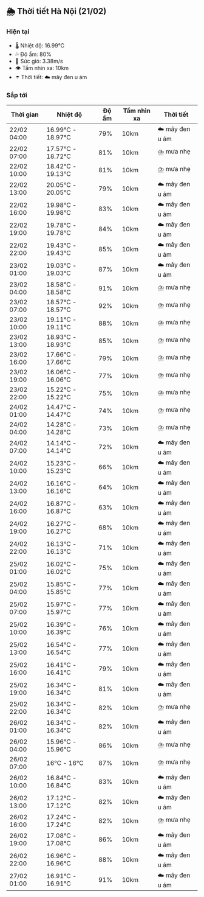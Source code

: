 ## 🌦️ Thời tiết Hà Nội (21/02)

### Hiện tại

- 🌡️ Nhiệt độ: 16.99℃
- 💦 Độ ẩm: 80%
- 💨 Sức gió: 3.38m/s
- 👁️ Tầm nhìn xa: 10km
- ☂️ Thời tiết: ☁️ mây đen u ám

### Sắp tới

| Thời gian | Nhiệt độ | Độ ẩm | Tầm nhìn xa | Thời tiết |
| --- | --- | --- | --- | --- |
| 22/02 04:00 | 16.99℃ - 18.97℃ | 79% | 10km | ☁️ mây đen u ám |
| 22/02 07:00 | 17.57℃ - 18.72℃ | 81% | 10km | ⛈️ mưa nhẹ |
| 22/02 10:00 | 18.42℃ - 19.13℃ | 81% | 10km | ⛈️ mưa nhẹ |
| 22/02 13:00 | 20.05℃ - 20.05℃ | 79% | 10km | ☁️ mây đen u ám |
| 22/02 16:00 | 19.98℃ - 19.98℃ | 83% | 10km | ☁️ mây đen u ám |
| 22/02 19:00 | 19.78℃ - 19.78℃ | 84% | 10km | ☁️ mây đen u ám |
| 22/02 22:00 | 19.43℃ - 19.43℃ | 85% | 10km | ☁️ mây đen u ám |
| 23/02 01:00 | 19.03℃ - 19.03℃ | 87% | 10km | ☁️ mây đen u ám |
| 23/02 04:00 | 18.58℃ - 18.58℃ | 91% | 10km | ⛈️ mưa nhẹ |
| 23/02 07:00 | 18.57℃ - 18.57℃ | 92% | 10km | ⛈️ mưa nhẹ |
| 23/02 10:00 | 19.11℃ - 19.11℃ | 88% | 10km | ⛈️ mưa nhẹ |
| 23/02 13:00 | 18.93℃ - 18.93℃ | 85% | 10km | ⛈️ mưa nhẹ |
| 23/02 16:00 | 17.66℃ - 17.66℃ | 79% | 10km | ⛈️ mưa nhẹ |
| 23/02 19:00 | 16.06℃ - 16.06℃ | 77% | 10km | ⛈️ mưa nhẹ |
| 23/02 22:00 | 15.22℃ - 15.22℃ | 75% | 10km | ⛈️ mưa nhẹ |
| 24/02 01:00 | 14.47℃ - 14.47℃ | 74% | 10km | ⛈️ mưa nhẹ |
| 24/02 04:00 | 14.28℃ - 14.28℃ | 73% | 10km | ⛈️ mưa nhẹ |
| 24/02 07:00 | 14.14℃ - 14.14℃ | 72% | 10km | ☁️ mây đen u ám |
| 24/02 10:00 | 15.23℃ - 15.23℃ | 66% | 10km | ☁️ mây đen u ám |
| 24/02 13:00 | 16.16℃ - 16.16℃ | 64% | 10km | ☁️ mây đen u ám |
| 24/02 16:00 | 16.87℃ - 16.87℃ | 63% | 10km | ☁️ mây đen u ám |
| 24/02 19:00 | 16.27℃ - 16.27℃ | 68% | 10km | ☁️ mây đen u ám |
| 24/02 22:00 | 16.13℃ - 16.13℃ | 71% | 10km | ☁️ mây đen u ám |
| 25/02 01:00 | 16.02℃ - 16.02℃ | 75% | 10km | ☁️ mây đen u ám |
| 25/02 04:00 | 15.85℃ - 15.85℃ | 77% | 10km | ☁️ mây đen u ám |
| 25/02 07:00 | 15.97℃ - 15.97℃ | 77% | 10km | ☁️ mây đen u ám |
| 25/02 10:00 | 16.39℃ - 16.39℃ | 76% | 10km | ☁️ mây đen u ám |
| 25/02 13:00 | 16.54℃ - 16.54℃ | 77% | 10km | ☁️ mây đen u ám |
| 25/02 16:00 | 16.41℃ - 16.41℃ | 79% | 10km | ☁️ mây đen u ám |
| 25/02 19:00 | 16.34℃ - 16.34℃ | 81% | 10km | ☁️ mây đen u ám |
| 25/02 22:00 | 16.34℃ - 16.34℃ | 82% | 10km | ⛈️ mưa nhẹ |
| 26/02 01:00 | 16.34℃ - 16.34℃ | 82% | 10km | ☁️ mây đen u ám |
| 26/02 04:00 | 15.96℃ - 15.96℃ | 86% | 10km | ⛈️ mưa nhẹ |
| 26/02 07:00 | 16℃ - 16℃ | 87% | 10km | ⛈️ mưa nhẹ |
| 26/02 10:00 | 16.84℃ - 16.84℃ | 83% | 10km | ☁️ mây đen u ám |
| 26/02 13:00 | 17.12℃ - 17.12℃ | 82% | 10km | ☁️ mây đen u ám |
| 26/02 16:00 | 17.24℃ - 17.24℃ | 82% | 10km | ⛈️ mưa nhẹ |
| 26/02 19:00 | 17.08℃ - 17.08℃ | 86% | 10km | ☁️ mây đen u ám |
| 26/02 22:00 | 16.96℃ - 16.96℃ | 88% | 10km | ☁️ mây đen u ám |
| 27/02 01:00 | 16.91℃ - 16.91℃ | 91% | 10km | ☁️ mây đen u ám |
